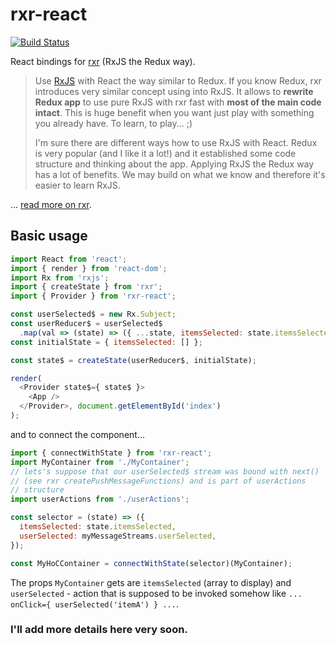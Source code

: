 # rxr-react

[![Build Status](https://travis-ci.org/dacz/rxr-react.svg?branch=master)](https://travis-ci.org/dacz/rxr-react)

React bindings for [rxr](https://github.com/dacz/rxr) (RxJS the Redux way).

> Use [RxJS](https://github.com/ReactiveX/rxjs) with React the way similar to Redux. If you know Redux, rxr introduces very similar concept using into RxJS. It allows to **rewrite Redux app** to use pure RxJS with rxr fast with **most of the main code intact**. This is huge benefit when you want just play with something you already have. To learn, to play... ;)
>
>I'm sure there are different ways how to use RxJS with React. Redux is very popular (and I like it a lot!) and it established some code structure and thinking about the app. Applying RxJS the Redux way has a lot of benefits. We may build on what we know and therefore it's easier to learn RxJS.

... [read more on rxr](https://github.com/dacz/rxr).


## Basic usage

```javascript
import React from 'react';
import { render } from 'react-dom';
import Rx from 'rxjs';
import { createState } from 'rxr';
import { Provider } from 'rxr-react';

const userSelected$ = new Rx.Subject;
const userReducer$ = userSelected$
  .map(val => (state) => ({ ...state, itemsSelected: state.itemsSelected.push(val) }));
const initialState = { itemsSelected: [] };

const state$ = createState(userReducer$, initialState);

render(
  <Provider state$={ state$ }>
    <App />
  </Provider>, document.getElementById('index')
);
```

and to connect the component...

```javascript
import { connectWithState } from 'rxr-react';
import MyContainer from './MyContainer';
// lets's suppose that our userSelected$ stream was bound with next()
// (see rxr createPushMessageFunctions) and is part of userActions
// structure
import userActions from './userActions';

const selector = (state) => ({
  itemsSelected: state.itemsSelected,
  userSelected: myMessageStreams.userSelected,
});

const MyHoCContainer = connectWithState(selector)(MyContainer);
```

The props `MyContainer` gets are `itemsSelected` (array to display) and `userSelected` - action that is supposed to be invoked somehow like `... onClick={ userSelected('itemA') } ...`.


### I'll add more details here very soon.
